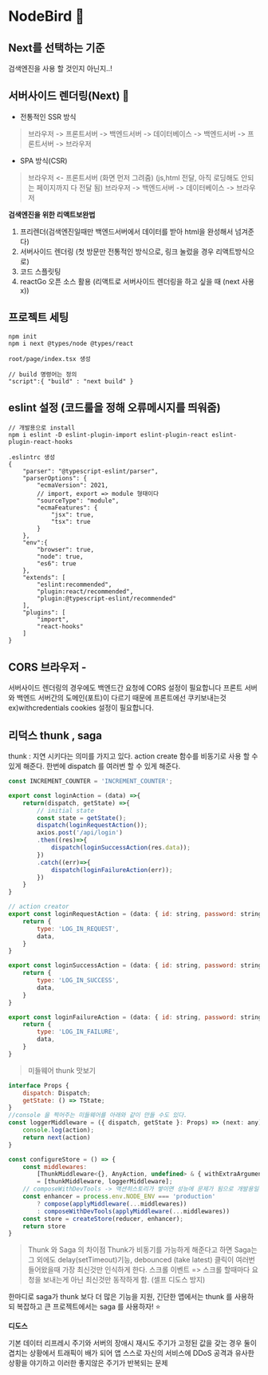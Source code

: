 # NodeBird 🐥

## Next를 선택하는 기준 
검색엔진을 사용 할 것인지 아닌지..!

## 서버사이드 렌더링(Next) 🎃
* 전통적인 SSR 방식
> 브라우저 -> 프론트서버 -> 백엔드서버 -> 데이터베이스 -> 백엔드서버 -> 프론트서버 -> 브라우저 

* SPA 방식(CSR)
> 브라우저 <- 프론트서버 (화면 먼저 그려줌) (js,html 전달, 아직 로딩해도 안되는 페이지까지 다 전달 됨)
> 브라우저 -> 백엔드서버 -> 데이터베이스 -> 브라우저

**검색엔진을 위한 리액트보완법**
1. 프리렌더(검색엔진일때만 백엔드서버에서 데이터를 받아 html을 완성해서 넘겨준다)
2. 서버사이드 렌더링 (첫 방문만 전통적인 방식으로, 링크 눌렀을 경우 리액트방식으로)
3. 코드 스플릿팅
4. reactGo 오픈 소스 활용 (리액트로 서버사이드 렌더링을 하고 싶을 때 (next 사용 x))

## 프로젝트 세팅
```
npm init
npm i next @types/node @types/react

root/page/index.tsx 생성

// build 명령어는 정의
"script":{ "build" : "next build" }
```

## eslint 설정 (코드룰을 정해 오류메시지를 띄워줌)
```
// 개발용으로 install
npm i eslint -D eslint-plugin-import eslint-plugin-react eslint-plugin-react-hooks

.eslintrc 생성
{
    "parser": "@typescript-eslint/parser",
    "parserOptions": {
        "ecmaVersion": 2021,
        // import, export => module 형태이다
        "sourceType": "module",
        "ecmaFeatures": {
            "jsx": true,
            "tsx": true
        }
    },
    "env":{
        "browser": true,
        "node": true,
        "es6": true
    },
    "extends": [
        "eslint:recommended",
        "plugin:react/recommended",
        "plugin:@typescript-eslint/recommended"
    ],
    "plugins": [
        "import",
        "react-hooks"
    ]
}

```

## CORS 브라우저 - 
서버사이드 렌더링의 경우에도 백엔드간 요청에 CORS 설정이 필요합니다
프론트 서버와 백엔드 서버간의 도메인(포트)이 다르기 때문에 
프론트에선 쿠키보내는것 ex)withcredentials cookies 설정이 필요합니다. 

## 리덕스 thunk , saga
thunk : 지연 시키다는 의미를 가지고 있다.
action create 함수를 비동기로 사용 할 수 있게 해준다.
한번에 dispatch 를 여러번 할 수 있게 해준다. 

```javascript
const INCREMENT_COUNTER = 'INCREMENT_COUNTER';

export const loginAction = (data) =>{
    return(dispatch, getState) =>{
        // initial state
        const state = getState();
        dispatch(loginRequestAction());
        axios.post('/api/login')
        .then((res)=>{
            dispatch(loginSuccessAction(res.data));
        })
        .catch((err)=>{
            dispatch(loginFailureAction(err));
        })
    }
}

// action creator
export const loginRequestAction = (data: { id: string, password: string }) => {
    return {
        type: 'LOG_IN_REQUEST',
        data,
    }
}

export const loginSuccessAction = (data: { id: string, password: string }) => {
    return {
        type: 'LOG_IN_SUCCESS',
        data,
    }
}

export const loginFailureAction = (data: { id: string, password: string }) => {
    return {
        type: 'LOG_IN_FAILURE',
        data,
    }
}
```

> 미들웨어 thunk 맛보기 

```javascript 
interface Props {
    dispatch: Dispatch;
    getState: () => TState;
}
//console 을 찍어주는 미들웨어를 아래와 같이 만들 수도 있다. 
const loggerMiddleware = ({ dispatch, getState }: Props) => (next: any) => (action: AnyAction) => {
    console.log(action);
    return next(action)
}

const configureStore = () => {
    const middlewares:
        [ThunkMiddleware<{}, AnyAction, undefined> & { withExtraArgument<E>(extraArgument: E): ThunkMiddleware<{}, AnyAction, E>; }, ({ dispatch, getState }: Props) => (next: any) => (action: AnyAction) => any]
        = [thunkMiddleware, loggerMiddleware];
    // composeWithDevTools -> 액션히스토리가 쌓이면 성능에 문제가 됨으로 개발용일때만 동작 하게 한다.
    const enhancer = process.env.NODE_ENV === 'production'
        ? compose(applyMiddleware(...middlewares))
        : composeWithDevTools(applyMiddleware(...middlewares))
    const store = createStore(reducer, enhancer);
    return store
}
```

> Thunk 와 Saga 의 차이점
Thunk가 비동기를 가능하게 해준다고 하면 Saga는 그 외에도 delay(setTimeout)기능,
debounced (take latest) 클릭이 여러번 들어왔을때 가장 최신것만 인식하게 한다.
스크롤 이벤트 => 스크롤 할때마다 요청을 보내는게 아닌 최신것만 동작하게 함. (셀프 디도스 방지)

한마디로 saga가 thunk 보다 더 많은 기능을 지원, 긴단한 앱에서는 thunk 를 사용하되 복잡하고 큰 프로젝트에서는 saga 를 사용하자! ⭐️

**디도스**

기본 데이터 리프레시 주기와 서버의 장애시 재시도 주기가 고정된 값을 갖는 경우 둘이 겹치는 상황에서 트래픽이 배가 되어 앱 스스로 자신의 서비스에 DDoS 공격과 유사한 상황을 야기하고 이러한 좋지않은 주기가 반복되는 문제
